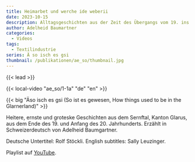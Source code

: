 ```yaml
---
title: Heimarbet und werche ide weberii
date: 2023-10-15
description: Alltagsgeschichten aus der Zeit des Übergangs vom 19. ins 20. Jahrhundert
author: Adelheid Baumartner
categories:
  - Videos
tags:
  - Textilindustrie
series: Ä so isch es gsi
thumbnail: /publikationen/ae_so/thumbnail.jpg
---
```


{{< lead >}}

{{< local-video "ae_so/1-1a" "de" "en" >}}

{{< big "Äso isch es gsi (So ist es gewesen, How things used to be in the Glarnerland)" >}}

Heitere, ernste und groteske Geschichten aus dem Sernftal, Kanton
Glarus, aus dem Ende des 19. und Anfang des 20. Jahrhunderts. Erzählt
in Schweizerdeutsch von Adelheid Baumgartner.

Deutsche Untertitel: Rolf Stöckli. English subtitles: Sally Leuzinger.

Playlist auf [YouTube](https://www.youtube.com/watch?v=Gv3gvmMY-Gc&list=PL5t_kkYtedKSfJzmelLbRK-zIYjDBGD7r&ab_channel=OGVEngi).
